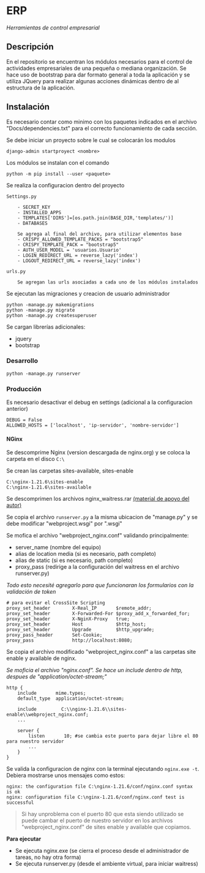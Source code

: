 # ERP
_Herramientas de control empresarial_

## Descripción

En el repositorio se encuentran los módulos necesarios para el control
de actividades empresariales de una pequeña o mediana organización.
Se hace uso de bootstrap para dar formato general a toda la aplicación 
y se utiliza JQuery para realizar algunas acciones dinámicas dentro 
de al estructura de la aplicación.

## Instalación

Es necesario contar como minimo con los paquetes indicados en el archivo
"Docs/dependencies.txt" para el correcto funcionamiento de cada sección.

Se debe iniciar un proyecto sobre le cual se colocarán los modulos

    django-admin startproyect <nombre>

Los módulos se instalan con el comando

    python -m pip install --user <paquete>

Se realiza la configuracion dentro del proyecto

    Settings.py
        
        - SECRET_KEY
        - INSTALLED_APPS
        - TEMPLATES['DIRS']=[os.path.join(BASE_DIR,'templates/')]
        - DATABASES

        Se agrega al final del archivo, para utilizar elementos base
        - CRISPY_ALLOWED_TEMPLATE_PACKS = "bootstrap5"
        - CRISPY_TEMPLATE_PACK = "bootstrap5"
        - AUTH_USER_MODEL = 'usuarios.Usuario'
        - LOGIN_REDIRECT_URL = reverse_lazy('index')
        - LOGOUT_REDIRECT_URL = reverse_lazy('index')

    urls.py

        Se agregan las urls asociadas a cada uno de los módulos instalados

Se ejecutan las migraciones y creacion de usuario administrador

    python -manage.py makemigrations
    python -manage.py migrate
    python -manage.py createsuperuser

Se cargan librerías adicionales: 
    
- jquery
- bootstrap

### Desarrollo

    python -manage.py runserver

### Producción

Es necesario desactivar el debug en settings (adicional a la configuracion anterior)

    DEBUG = False
    ALLOWED_HOSTS = ['localhost', 'ip-servidor', 'nombre-servidor']

#### NGinx 

Se descomprime Nginx (version descargada de nginx.org) y se coloca la carpeta en el disco `C:\`

Se crean las carpetas sites-available, sites-enable

    C:\nginx-1.21.6\sites-enable
    C:\nginx-1.21.6\sites-available
    
Se descomprimen los archivos nginx_waitress.rar [(material de apoyo del autor)](https://github.com/Johnnyboycurtis/webproject)

Se copia el archivo `runserver.py` a la misma ubicacion de "manage.py" y se debe modificar "webproject.wsgi" por "<projecto>.wsgi"

Se mofica el archivo "webproject_nginx.conf" validando principalmente:
* server_name (nombre del equipo)
* alias de location media (si es necesario, path completo)
* alias de static (si es necesario, path completo)
* proxy_pass (redirige a la configuración del waitress en el archivo runserver.py)

*Todo esto necesité agregarlo para que funcionaran los formularios con la validación de token*

    # para evitar el CrossSite Scripting
    proxy_set_header        X-Real_IP       $remote_addr;
    proxy_set_header        X-Forwarded-For $proxy_add_x_forwarded_for;
    proxy_set_header        X-NginX-Proxy   true;
    proxy_set_header        Host            $http_host;
    proxy_set_header        Upgrade         $http_upgrade;
    proxy_pass_header       Set-Cookie;
    proxy_pass              http://localhost:8080;


Se copia el archivo modificado "webproject_nginx.conf" a las carpetas site enable y available de nginx.

*Se moficia el archivo "nginx.conf". Se hace un include dentro de http, despues de "application/octet-stream;"*

    http {
        include       mime.types;
        default_type  application/octet-stream;

        include         C:\\nginx-1.21.6\\sites-enable\\webproject_nginx.conf;
        ...

        server {
            listen       10; #se cambia este puerto para dejar libre el 80 para nuestro servidor
            ...
        }
    }

Se valida la configuracion de nginx con la terminal ejecutando `nginx.exe -t`. Debiera mostrarse unos mensajes como estos:

    nginx: the configuration file C:\nginx-1.21.6/conf/nginx.conf syntax is ok
    nginx: configuration file C:\nginx-1.21.6/conf/nginx.conf test is successful


> Si hay unproblema con el puerto 80 que esta siendo utilizado se puede cambar el puerto de nuestro servidor en los archivos "webproject_nginx.conf" de sites enable y available que copiamos.

**Para ejecutar**

* Se ejecuta nginx.exe (se cierra el proceso desde el administrador de tareas, no hay otra forma)
* Se ejecuta runserver.py (desde el ambiente virtual, para iniciar waitress)

